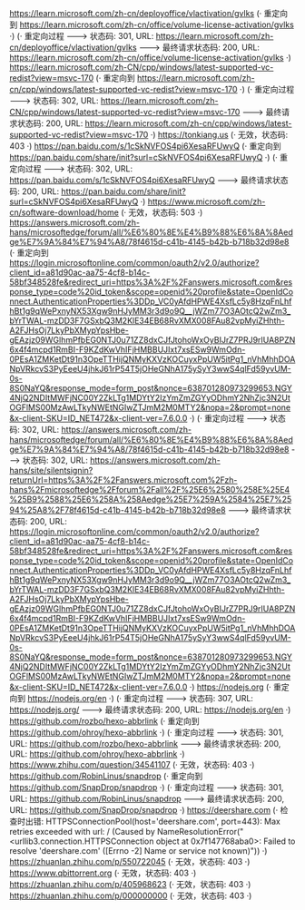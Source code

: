 https://learn.microsoft.com/zh-cn/deployoffice/vlactivation/gvlks (· 重定向到 https://learn.microsoft.com/zh-cn/office/volume-license-activation/gvlks ·)
(· 重定向过程 ---> 状态码: 301, URL: https://learn.microsoft.com/zh-cn/deployoffice/vlactivation/gvlks ---> 最终请求状态码: 200, URL: https://learn.microsoft.com/zh-cn/office/volume-license-activation/gvlks ·)
https://learn.microsoft.com/zh-CN/cpp/windows/latest-supported-vc-redist?view=msvc-170 (· 重定向到 https://learn.microsoft.com/zh-cn/cpp/windows/latest-supported-vc-redist?view=msvc-170 ·)
(· 重定向过程 ---> 状态码: 302, URL: https://learn.microsoft.com/zh-CN/cpp/windows/latest-supported-vc-redist?view=msvc-170 ---> 最终请求状态码: 200, URL: https://learn.microsoft.com/zh-cn/cpp/windows/latest-supported-vc-redist?view=msvc-170 ·)
https://tonkiang.us (· 无效，状态码: 403 ·)
https://pan.baidu.com/s/1cSkNVFOS4pi6XesaRFUwyQ (· 重定向到 https://pan.baidu.com/share/init?surl=cSkNVFOS4pi6XesaRFUwyQ ·)
(· 重定向过程 ---> 状态码: 302, URL: https://pan.baidu.com/s/1cSkNVFOS4pi6XesaRFUwyQ ---> 最终请求状态码: 200, URL: https://pan.baidu.com/share/init?surl=cSkNVFOS4pi6XesaRFUwyQ ·)
https://www.microsoft.com/zh-cn/software-download/home (· 无效，状态码: 503 ·)
https://answers.microsoft.com/zh-hans/microsoftedge/forum/all/%E6%80%8E%E4%B9%88%E6%8A%8Aedge%E7%9A%84%E7%94%A8/78f4615d-c41b-4145-b42b-b718b32d98e8 (· 重定向到 https://login.microsoftonline.com/common/oauth2/v2.0/authorize?client_id=a81d90ac-aa75-4cf8-b14c-58bf348528fe&redirect_uri=https%3A%2F%2Fanswers.microsoft.com&response_type=code%20id_token&scope=openid%20profile&state=OpenIdConnect.AuthenticationProperties%3DDp_VC0yAfdHPWE4XsfLc5y8HzqFnLhfhBt1g9qWePxnyNX53Xgw9nHJyMM3r3d9o9Q__jWZm77O3AOtcQ2wZm3_bYrTWAL-mzDD3F7GSxbQ3M2KlE34EB68RvXMX008FAu82vpMyiZHhth-A2FJHsOj7LkyPbXMypYpsHbe-gEAzjz09WGlhmPfbEG0NTJ0u71ZZ8dxCJfJtohoWxOyBIJrZ7PRJ9rIUA8PZN6x4f4mcpd1RmBI-F9KZdKwVhIFjHMBBUJIxt7xsESw9WmOdn-0PEsA1ZMKetDt91n3OpeTTHijQNMyKXVzKOCuyxPpUW5itPg1_nVhMhhDOANpVRkcvS3PyEeeU4jhkJ61rP54T5jOHeGNhA175ySyY3wwS4qlFd59yvUM-0s-8S0NaYQ&response_mode=form_post&nonce=638701280973299653.NGY4NjQ2NDItMWFjNC00Y2ZkLTg1MDYtY2IzYmZmZGYyODhmY2NhZjc3N2UtOGFlMS00MzAwLTkyNWEtNGIwZTJmM2M0MTY2&nopa=2&prompt=none&x-client-SKU=ID_NET472&x-client-ver=7.6.0.0 ·)
(· 重定向过程 ---> 状态码: 302, URL: https://answers.microsoft.com/zh-hans/microsoftedge/forum/all/%E6%80%8E%E4%B9%88%E6%8A%8Aedge%E7%9A%84%E7%94%A8/78f4615d-c41b-4145-b42b-b718b32d98e8 ---> 状态码: 302, URL: https://answers.microsoft.com/zh-hans/site/silentsignin?returnUrl=https%3A%2F%2Fanswers.microsoft.com%2Fzh-hans%2Fmicrosoftedge%2Fforum%2Fall%2F%25E6%2580%258E%25E4%25B9%2588%25E6%258A%258Aedge%25E7%259A%2584%25E7%2594%25A8%2F78f4615d-c41b-4145-b42b-b718b32d98e8 ---> 最终请求状态码: 200, URL: https://login.microsoftonline.com/common/oauth2/v2.0/authorize?client_id=a81d90ac-aa75-4cf8-b14c-58bf348528fe&redirect_uri=https%3A%2F%2Fanswers.microsoft.com&response_type=code%20id_token&scope=openid%20profile&state=OpenIdConnect.AuthenticationProperties%3DDp_VC0yAfdHPWE4XsfLc5y8HzqFnLhfhBt1g9qWePxnyNX53Xgw9nHJyMM3r3d9o9Q__jWZm77O3AOtcQ2wZm3_bYrTWAL-mzDD3F7GSxbQ3M2KlE34EB68RvXMX008FAu82vpMyiZHhth-A2FJHsOj7LkyPbXMypYpsHbe-gEAzjz09WGlhmPfbEG0NTJ0u71ZZ8dxCJfJtohoWxOyBIJrZ7PRJ9rIUA8PZN6x4f4mcpd1RmBI-F9KZdKwVhIFjHMBBUJIxt7xsESw9WmOdn-0PEsA1ZMKetDt91n3OpeTTHijQNMyKXVzKOCuyxPpUW5itPg1_nVhMhhDOANpVRkcvS3PyEeeU4jhkJ61rP54T5jOHeGNhA175ySyY3wwS4qlFd59yvUM-0s-8S0NaYQ&response_mode=form_post&nonce=638701280973299653.NGY4NjQ2NDItMWFjNC00Y2ZkLTg1MDYtY2IzYmZmZGYyODhmY2NhZjc3N2UtOGFlMS00MzAwLTkyNWEtNGIwZTJmM2M0MTY2&nopa=2&prompt=none&x-client-SKU=ID_NET472&x-client-ver=7.6.0.0 ·)
https://nodejs.org (· 重定向到 https://nodejs.org/en ·)
(· 重定向过程 ---> 状态码: 307, URL: https://nodejs.org/ ---> 最终请求状态码: 200, URL: https://nodejs.org/en ·)
https://github.com/rozbo/hexo-abbrlink (· 重定向到 https://github.com/ohroy/hexo-abbrlink ·)
(· 重定向过程 ---> 状态码: 301, URL: https://github.com/rozbo/hexo-abbrlink ---> 最终请求状态码: 200, URL: https://github.com/ohroy/hexo-abbrlink ·)
https://www.zhihu.com/question/34541107 (· 无效，状态码: 403 ·)
https://github.com/RobinLinus/snapdrop (· 重定向到 https://github.com/SnapDrop/snapdrop ·)
(· 重定向过程 ---> 状态码: 301, URL: https://github.com/RobinLinus/snapdrop ---> 最终请求状态码: 200, URL: https://github.com/SnapDrop/snapdrop ·)
https://deershare.com (· 检查时出错: HTTPSConnectionPool(host='deershare.com', port=443): Max retries exceeded with url: / (Caused by NameResolutionError("<urllib3.connection.HTTPSConnection object at 0x7f147768aba0>: Failed to resolve 'deershare.com' ([Errno -2] Name or service not known)")) ·)
https://zhuanlan.zhihu.com/p/550722045 (· 无效，状态码: 403 ·)
https://www.qbittorrent.org (· 无效，状态码: 403 ·)
https://zhuanlan.zhihu.com/p/405968623 (· 无效，状态码: 403 ·)
https://zhuanlan.zhihu.com/p/000000000 (· 无效，状态码: 403 ·)
